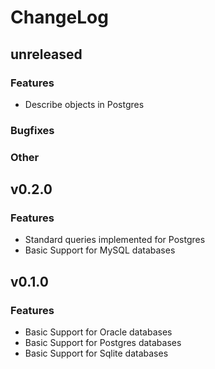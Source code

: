 # ChangeLog

## unreleased

### Features

* Describe objects in Postgres

### Bugfixes

### Other

## v0.2.0

### Features

* Standard queries implemented for Postgres
* Basic Support for MySQL databases

## v0.1.0

### Features

* Basic Support for Oracle databases
* Basic Support for Postgres databases
* Basic Support for Sqlite databases
